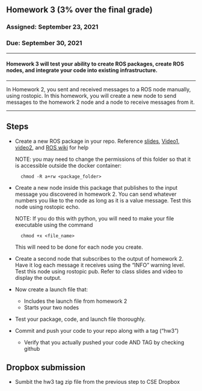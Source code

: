 ## Homework 3 (3% over the final grade) 

### Assigned: September 23, 2021
### Due: September 30, 2021

--------

#### Homework 3 will test your ability to create ROS packages, create ROS nodes, and integrate your code into existing infrastructure.
________

In Homework 2, you sent and received messages to a ROS node manually, using rostopic. In this homework, you will create a new node to send messages to the homework 2 node and a node to receive messages from it.

--------

## Steps

- Create a new ROS package in your repo. Reference [slides](https://cse.sc.edu/~ijsalman/db/content/lectures/lec03.pdf), [Video1](https://youtu.be/Y45ZWp26lHs), [video2](https://www.youtube.com/watch?v=txadk4vU5LE), and [ROS wiki](http://wiki.ros.org/ROS/Tutorials/CreatingPackage) for help

    NOTE: you may need to change the permissions of this folder so that it is accessible outside the docker container:
        
        chmod -R a+rw <package_folder>


- Create a new node inside this package that publishes to the input message you discovered in homework 2. You can send whatever numbers you like to the node as long as it is a value message. Test this node using rostopic echo.

    NOTE: If you do this with python, you will need to make your file executable using the command
    
        chmod +x <file_name>

    This will need to be done for each node you create.

- Create a second node that subscribes to the output of homework 2. Have it log each message it receives using the “INFO” warning level. Test this node using rostopic pub. Refer to class slides and video to display the output.

- Now create a launch file that:
    - Includes the launch file from homework 2
    - Starts your two nodes

- Test your package, code, and launch file thoroughly.

- Commit and push your code to your repo along with a tag (“hw3”)
    - Verify that you actually pushed your code AND TAG by checking github


## Dropbox submission

- Sumbit the hw3 tag zip file from the previous step to CSE Dropbox



